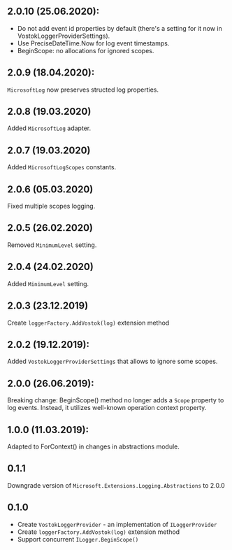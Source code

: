 ## 2.0.10 (25.06.2020):

- Do not add event id properties by default (there's a setting for it now in VostokLoggerProviderSettings).
- Use PreciseDateTime.Now for log event timestamps.
- BeginScope: no allocations for ignored scopes.

## 2.0.9 (18.04.2020):

`MicrosoftLog` now preserves structed log properties.

## 2.0.8 (19.03.2020)

Added `MicrosoftLog` adapter.

## 2.0.7 (19.03.2020)

Added `MicrosoftLogScopes` constants.

## 2.0.6 (05.03.2020)

Fixed multiple scopes logging.

## 2.0.5 (26.02.2020)

Removed `MinimumLevel` setting.

## 2.0.4 (24.02.2020)

Added `MinimumLevel` setting.

## 2.0.3 (23.12.2019)

Create `loggerFactory.AddVostok(log)` extension method

## 2.0.2 (19.12.2019):

Added `VostokLoggerProviderSettings` that allows to ignore some scopes.

## 2.0.0 (26.06.2019):

Breaking change: BeginScope() method no longer adds a `Scope` property to log events. Instead, it utilizes well-known operation context property.

## 1.0.0 (11.03.2019):

Adapted to ForContext() in changes in abstractions module.

## 0.1.1

Downgrade version of `Microsoft.Extensions.Logging.Abstractions` to 2.0.0

## 0.1.0

* Create `VostokLoggerProvider` - an implementation of `ILoggerProvider`
* Create `loggerFactory.AddVostok(log)` extension method
* Support concurrent `ILogger.BeginScope()`
